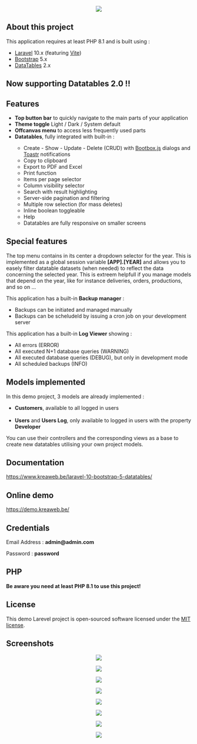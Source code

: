 <p align="center">
    <img src="https://www.kreaweb.be/wp-content/uploads/2023/07/laravel-10-bootstrap-datatables-004.webp"/>
</p>

## About this project

This application requires at least PHP 8.1 and is built using :
<ul>
    <li><a href="https://laravel.com/" target="_blank">Laravel</a> 10.x (featuring <a href="https://vitejs.dev/" target="_blank">Vite</a>)</li>
    <li><a href="https://getbootstrap.com/" target="_blank">Bootstrap</a> 5.x</li>
    <li><a href="https://datatables.net/" target="_blank">DataTables</a> 2.x</li>
</ul>

## Now supporting Datatables 2.0 !!

## Features

<ul>
    <li><b>Top button bar</b> to quickly navigate to the main parts of your application</li>
    <li><b>Theme toggle</b> Light / Dark / System default</li>
    <li><b>Offcanvas menu</b> to access less frequently used parts</li>
    <li><b>Datatables</b>, fully integrated with built-in :</li>
    <ul>
        <li>Create - Show - Update - Delete (CRUD) with
            <a href="http://bootboxjs.com/" target="_blank">Bootbox.js</a> dialogs and
            <a href="https://codeseven.github.io/toastr/" target="_blank">Toastr</a> notifications
        </li>
        <li>Copy to clipboard</li>
        <li>Export to PDF and Excel</li>
        <li>Print function</li>
        <li>Items per page selector</li>
        <li>Column visibility selector</li>
        <li>Search with result highlighting</li>
        <li>Server-side pagination and filtering</li>
        <li>Multiple row selection (for mass deletes)</li>
        <li>Inline boolean toggleable</li>
        <li>Help</li>
        <li>Datatables are fully responsive on smaller screens</li>
    </ul>
</ul>

## Special features

<p>The top menu contains in its center a dropdown selector for the year. This is implemented as a global session variable <b>[APP].[YEAR]</b> and allows you to easely filter datatable datasets (when needed) to reflect the data concerning the selected year. This is extreem helpfull if you manage models that depend on the year, like for instance deliveries, orders, productions, and so on ...</p>

<p>This application has a built-in <b>Backup manager</b> :
    <ul>
        <li>Backups can be initiated and managed manually</li>
        <li>Backups can be scheludeld by issuing a cron job on your development server</li>
   </ul>
</p>

<p>This application has a built-in <b>Log Viewer</b> showing :
    <ul>
        <li>All errors (ERROR)</li>
        <li>All executed N+1 database queries (WARNING)</li>
        <li>All executed database queries (DEBUG), but only in development mode</li>
        <li>All scheduled backups (INFO)</li>
   </ul>
</p>

## Models implemented

In this demo project, 3 models are already implemented :
<ul>
    <li><b>Customers</b>, available to all logged in users</li><br />
    <li><b>Users</b> and <b>Users Log</b>, only available to logged in users with the property <b>Developer</b>
    </li>
</ul>
You can use their controllers and the corresponding views as a base to create new datatables utilising your own project models.

## Documentation

<a href="https://www.kreaweb.be/laravel-10-bootstrap-5-datatables/" target="_blank">https://www.kreaweb.be/laravel-10-bootstrap-5-datatables/</a>

## Online demo

<a href="https://demo.kreaweb.be/" target="_blank">https://demo.kreaweb.be/</a>

## Credentials

<p>Email Address : <b>admin@admin.com</b></p>
<p>Password : <b>password</b></p>

## PHP

<b>Be aware you need at least PHP 8.1 to use this project!</b>

## License

This demo Larevel project is open-sourced software licensed under the [MIT license](https://opensource.org/licenses/MIT).

## Screenshots

<p align="center">
    <img src="https://www.kreaweb.be/wp-content/uploads/2023/07/laravel-10-bootstrap-datatables-002.webp"/>
</p>

<p align="center">
    <img src="https://www.kreaweb.be/wp-content/uploads/2023/07/laravel-10-bootstrap-datatables-003.webp"/>
</p>

<p align="center">
    <img src="https://www.kreaweb.be/wp-content/uploads/2023/07/laravel-10-bootstrap-datatables-004.webp"/>
</p>

<p align="center">
    <img src="https://www.kreaweb.be/wp-content/uploads/2023/07/laravel-10-bootstrap-datatables-005.webp"/>
</p>

<p align="center">
    <img src="https://www.kreaweb.be/wp-content/uploads/2023/07/laravel-10-bootstrap-datatables-006.webp"/>
</p>

<p align="center">
    <img src="https://www.kreaweb.be/wp-content/uploads/2023/07/laravel-10-bootstrap-datatables-007.webp"/>
</p>

<p align="center">
    <img src="https://www.kreaweb.be/wp-content/uploads/2023/07/laravel-10-bootstrap-datatables-008.webp"/>
</p>

<p align="center">
    <img src="https://www.kreaweb.be/wp-content/uploads/2023/07/laravel-10-bootstrap-datatables-009.webp"/>
</p>